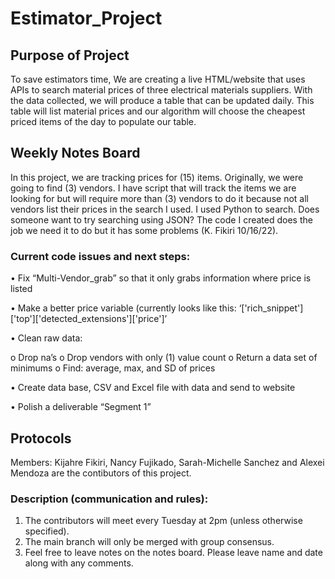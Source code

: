 # Estimator_Project

## Purpose of Project
To save estimators time, We are creating a live HTML/website that uses APIs to search material prices of three electrical materials suppliers. With the data collected, we will produce a table that can be updated daily. This table will list material prices and our algorithm will choose the cheapest priced items of the day to populate our table.

## Weekly Notes Board
In this project, we are tracking prices for (15) items. Originally, we were going to find (3) vendors. I have script that will track the items we are looking for but will require more than (3) vendors to do it because not all vendors list their prices in the search I used. I used Python to search. Does someone want to try searching using JSON? The code I created does the job we need it to do but it has some problems (K. Fikiri 10/16/22).

### Current code issues and next steps:
•	Fix “Multi-Vendor_grab” so that it only grabs information where price is listed

•	Make a better price variable (currently looks like this: ‘['rich_snippet']['top']['detected_extensions']['price']’

•	Clean raw data:

o	Drop na’s
o	Drop vendors with only (1) value count
o	Return a data set of minimums
o	Find: average, max, and SD of prices

•	Create data base, CSV and Excel file with data and send to website

•	Polish a deliverable “Segment 1”

## Protocols
Members: Kijahre Fikiri, Nancy Fujikado, Sarah-Michelle Sanchez and Alexei Mendoza are the contibutors of this project.

### Description (communication and rules):
1.	The contributors will meet every Tuesday at 2pm (unless otherwise specified).
2.	The main branch will only be merged with group consensus.
3. 	Feel free to leave notes on the notes board. Please leave name and date along with any comments.
